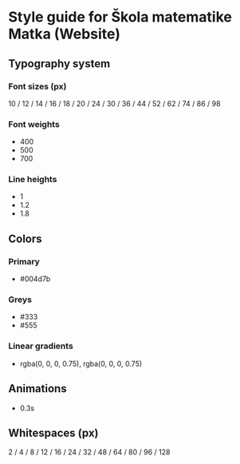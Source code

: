 # Style guide for Škola matematike Matka (Website)

## Typography system

### Font sizes (px)

10 / 12 / 14 / 16 / 18 / 20 / 24 / 30 / 36 / 44 / 52 / 62 / 74 / 86 / 98

### Font weights

- 400
- 500
- 700

### Line heights

- 1
- 1.2
- 1.8

## Colors

### Primary

- #004d7b

### Greys

- #333
- #555

### Linear gradients

- rgba(0, 0, 0, 0.75), rgba(0, 0, 0, 0.75)

## Animations

- 0.3s

## Whitespaces (px)

2 / 4 / 8 / 12 / 16 / 24 / 32 / 48 / 64 / 80 / 96 / 128
